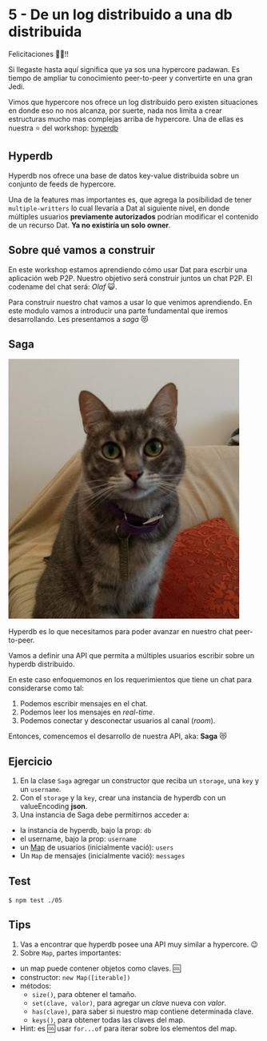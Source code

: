 # 5 - De un log distribuido a una db distribuida

Felicitaciones :tada::fireworks:!!

Si llegaste hasta aquí significa que ya sos una hypercore padawan. Es tiempo de ampliar tu
conocimiento peer-to-peer y convertirte en una gran Jedi.

Vimos que hypercore nos ofrece un log distribuido pero existen situaciones en donde eso
no nos alcanza, por suerte, nada nos limita a crear estructuras mucho mas complejas
arriba de hypercore. Una de ellas es nuestra :star: del workshop: [hyperdb](/hyperdb)

## Hyperdb

Hyperdb nos ofrece una base de datos key-value distribuida sobre un conjunto
de feeds de hypercore.

Una de la features mas importantes es, que agrega la posibilidad de tener `multiple-writters` lo cual
llevaría a Dat al siguiente nivel, en donde múltiples usuarios **previamente autorizados** podrían
modificar el contenido de un recurso Dat. **Ya no existiría un solo owner**.

## Sobre qué vamos a construir

En este workshop estamos aprendiendo cómo usar Dat para escrbir una aplicación web P2P. Nuestro objetivo será construir juntos un chat P2P. El codename del chat será: _Olaf_ :smiley_cat:.

Para construir nuestro chat vamos a usar lo que venimos aprendiendo. En este modulo vamos a introducir una parte fundamental que iremos desarrollando. Les presentamos a _saga_ :heart_eyes_cat:

## Saga

![saga](/../../../assets/saga.jpg)

Hyperdb es lo que necesitamos para poder avanzar en nuestro chat peer-to-peer.

Vamos a definir una API que permita a múltiples usuarios escribir sobre un hyperdb distribuido.

En este caso enfoquemonos en los requerimientos que tiene un chat para
considerarse como tal:

1. Podemos escribir mensajes en el chat.
1. Podemos leer los mensajes en _real-time_.
1. Podemos conectar y desconectar usuarios al canal (_room_).

Entonces, comencemos el desarrollo de nuestra API, aka: **Saga** :heart_eyes_cat:

## Ejercicio

1. En la clase `Saga` agregar un constructor que reciba un `storage`, una `key` y un `username`.
2. Con el `storage` y la `key`, crear una instancia de hyperdb con un valueEncoding **json**.
3. Una instancia de Saga debe permitirnos acceder a:
  * la instancia de hyperdb, bajo la prop: `db`
  * el username, bajo la prop: `username`
  * un [Map](https://developer.mozilla.org/es/docs/Web/JavaScript/Referencia/Objetos_globales/Map)
  de usuarios (inicialmente vació): `users`
  * Un `Map` de mensajes (inicialmente vació): `messages`

## Test

```
$ npm test ./05
```

## Tips

1. Vas a encontrar que hyperdb posee una API muy similar a hypercore. :wink:
2. Sobre `Map`, partes importantes:
  - un map puede contener objetos como claves. :cool:
  - constructor: `new Map([iterable])`
  - métodos:
    - `size()`, para obtener el tamaño.
    - `set(clave, valor)`, para agregar un _clave_ nueva con _valor_.
    - `has(clave)`, para saber si nuestro map contiene determinada clave.
    - `keys()`, para obtener todas las claves del map.
  - Hint: es :cool: usar `for...of` para iterar sobre los elementos del map.
